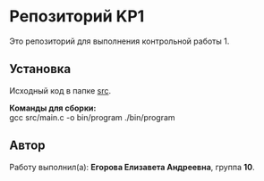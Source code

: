 # Репозиторий KP1  

Это репозиторий для выполнения контрольной работы 1.  

## Установка  
Исходный код в папке [src](./src).  

**Команды для сборки:**  
gcc src/main.c -o bin/program
./bin/program

## Автор  
Работу выполнил(а): **Егорова Елизавета Андреевна**, группа **10**.  